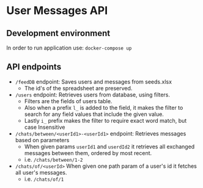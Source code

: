 # User Messages API

## Development environment
In order to run application use:
      `docker-compose up`


## API endpoints
- `/feedDB` endpoint: Saves users and messages from seeds.xlsx
  - The id's of the spreadsheet are preserved.
- `/users` endpoint: Retrieves users from database, using filters.
  - Filters are the fields of users table.
  - Also when a prefix `l_` is added to the field, it makes the filter to search for any field values that include the given value.
  - Lastly `i_` prefix makes the filter to require exact word match, but case Insensitive
- `/chats/between/<userId1>-<userId1>` endpoint: Retrieves messages based on parameters
  - When given params `userId1` and `userdId2` it retrieves all exchanged messages between them, ordered by most recent.
  - i.e. `/chats/between/1-2`
- `/chats/of/<userId>` When given one path param of a user's id it fetches all user's messages.
  - i.e. `/chats/of/1`
